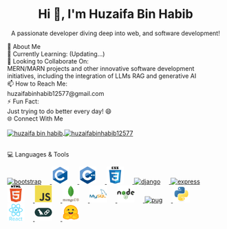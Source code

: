 <h1 align="center">Hi 👋, I'm Huzaifa Bin Habib</h1> <p align="center">A passionate developer diving deep into  web, and software development!</p>
🚀 About Me 
<br>
🌱 Currently Learning:   (Updating...)
<br>
👯 Looking to Collaborate On:
<br>
    MERN/MARN projects and other innovative software development initiatives, including the integration of LLMs RAG and generative AI
<br>
📫 How to Reach Me: 
<br>
    huzaifabinhabib12577@gmail.com
<br>
⚡ Fun Fact: 
<br>
    Just trying to do better every day! 😄
<br>
🌐 Connect With Me
<br>
<p align="left">
  <a href="https://linkedin.com/in/huzaifabinhabib" target="blank">
    <img align="center" src="https://raw.githubusercontent.com/rahuldkjain/github-profile-readme-generator/master/src/images/icons/Social/linked-in-alt.svg" alt="huzaifa bin habib" height="30" width="40" />
  </a>
  <a href="https://www.leetcode.com/huzaifabinhabib12577" target="blank">
    <img align="center" src="https://raw.githubusercontent.com/rahuldkjain/github-profile-readme-generator/master/src/images/icons/Social/leet-code.svg" alt="huzaifabinhabib12577" height="30" width="40" />
  </a>
</p>
<br>
💻 Languages & Tools
<p align="left">
  <a href="https://getbootstrap.com" target="_blank" rel="noreferrer">
    <img src="https://github.com/Huzaifa-Bin-Habib/private2/blob/main/bootstrap-4.svg" alt="bootstrap" width="40" height="40" style="margin-right: 20px;"/>
  </a>
  <a href="https://www.cprogramming.com/" target="_blank" rel="noreferrer">
    <img src="https://raw.githubusercontent.com/devicons/devicon/master/icons/c/c-original.svg" alt="c" width="40" height="40" style="margin-right: 20px;"/>
  </a>
  <a href="https://www.w3schools.com/cpp/" target="_blank" rel="noreferrer">
    <img src="https://raw.githubusercontent.com/devicons/devicon/master/icons/cplusplus/cplusplus-original.svg" alt="cplusplus" width="40" height="40" style="margin-right: 20px;"/>
  </a>
  <a href="https://www.w3schools.com/css/" target="_blank" rel="noreferrer">
    <img src="https://raw.githubusercontent.com/devicons/devicon/master/icons/css3/css3-original-wordmark.svg" alt="css3" width="40" height="40" style="margin-right: 20px;"/>
  </a>
  <a href="https://www.djangoproject.com/" target="_blank" rel="noreferrer">
    <img src="https://cdn.worldvectorlogo.com/logos/django.svg" alt="django" width="40" height="40" style="margin-right: 20px;"/>
  </a>
  <a href="https://expressjs.com" target="_blank" rel="noreferrer">
    <img src="https://github.com/Huzaifa-Bin-Habib/private2/blob/main/647743f51bc76753239a8bc6_expressjs-logo.svg" alt="express" width="40" height="40" style="margin-right: 20px;"/>
  </a>
  <a href="https://www.w3.org/html/" target="_blank" rel="noreferrer">
    <img src="https://raw.githubusercontent.com/devicons/devicon/master/icons/html5/html5-original-wordmark.svg" alt="html5" width="40" height="40" style="margin-right: 20px;"/>
  </a>
  <a href="https://developer.mozilla.org/en-US/docs/Web/JavaScript" target="_blank" rel="noreferrer">
    <img src="https://raw.githubusercontent.com/devicons/devicon/master/icons/javascript/javascript-original.svg" alt="javascript" width="40" height="40" style="margin-right: 20px;"/>
  </a>
  <a href="https://www.mongodb.com/" target="_blank" rel="noreferrer">
    <img src="https://raw.githubusercontent.com/devicons/devicon/master/icons/mongodb/mongodb-original-wordmark.svg" alt="mongodb" width="40" height="40" style="margin-right: 20px;"/>
  </a>
  <a href="https://www.mysql.com/" target="_blank" rel="noreferrer">
    <img src="https://raw.githubusercontent.com/devicons/devicon/master/icons/mysql/mysql-original-wordmark.svg" alt="mysql" width="40" height="40" style="margin-right: 20px;"/>
  </a>
  <a href="https://nodejs.org" target="_blank" rel="noreferrer">
    <img src="https://raw.githubusercontent.com/devicons/devicon/master/icons/nodejs/nodejs-original-wordmark.svg" alt="nodejs" width="40" height="40" style="margin-right: 20px;"/>
  </a>
  <a href="https://pugjs.org" target="_blank" rel="noreferrer">
    <img src="https://cdn.worldvectorlogo.com/logos/pug.svg" alt="pug" width="40" height="40" style="margin-right: 20px;"/>
  </a>
  <a href="https://www.python.org" target="_blank" rel="noreferrer">
    <img src="https://raw.githubusercontent.com/devicons/devicon/master/icons/python/python-original.svg" alt="python" width="40" height="40" style="margin-right: 20px;"/>
  </a>
  <a href="https://reactjs.org/" target="_blank" rel="noreferrer">
    <img src="https://raw.githubusercontent.com/devicons/devicon/master/icons/react/react-original-wordmark.svg" alt="react" width="40" height="40" style="margin-right: 20px;"/>
  </a>
  <a href="https://www.langchain.com/" target="_blank" rel="noreferrer">
    <img src="https://raw.githubusercontent.com/lobehub/lobe-icons/refs/heads/master/packages/static-png/light/langchain-color.png" alt="react" width="40" height="40" style="margin-right: 20px;"/>
  </a>
  <a href="https://huggingface.co/" target="_blank" rel="noreferrer">
    <img src="https://raw.githubusercontent.com/lobehub/lobe-icons/refs/heads/master/packages/static-png/light/huggingface-color.png" alt="react" width="40" height="40" style="margin-right: 20px;"/>
  </a>
</p>

